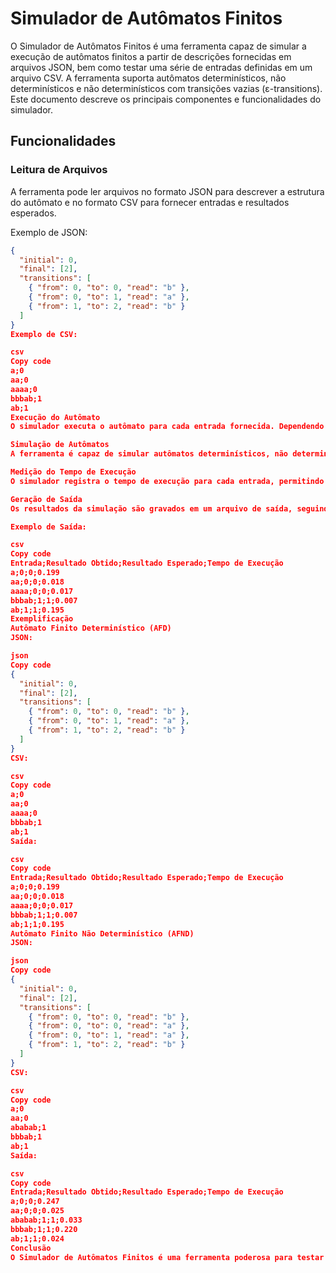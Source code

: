 # Simulador de Autômatos Finitos

O Simulador de Autômatos Finitos é uma ferramenta capaz de simular a execução de autômatos finitos a partir de descrições fornecidas em arquivos JSON, bem como testar uma série de entradas definidas em um arquivo CSV. A ferramenta suporta autômatos determinísticos, não determinísticos e não determinísticos com transições vazias (ε-transitions). Este documento descreve os principais componentes e funcionalidades do simulador.

## Funcionalidades

### Leitura de Arquivos

A ferramenta pode ler arquivos no formato JSON para descrever a estrutura do autômato e no formato CSV para fornecer entradas e resultados esperados.

Exemplo de JSON:

```json
{
  "initial": 0,
  "final": [2],
  "transitions": [
    { "from": 0, "to": 0, "read": "b" },
    { "from": 0, "to": 1, "read": "a" },
    { "from": 1, "to": 2, "read": "b" }
  ]
}
Exemplo de CSV:

csv
Copy code
a;0
aa;0
aaaa;0
bbbab;1
ab;1
Execução do Autômato
O simulador executa o autômato para cada entrada fornecida. Dependendo das características do autômato (determinístico, não determinístico, ε-transitions), ele usa a função apropriada para simular a execução.

Simulação de Autômatos
A ferramenta é capaz de simular autômatos determinísticos, não determinísticos e não determinísticos com ε-transitions. Ela utiliza algoritmos específicos para cada tipo de autômato.

Medição do Tempo de Execução
O simulador registra o tempo de execução para cada entrada, permitindo que você saiba quanto tempo o autômato levou para processar cada entrada.

Geração de Saída
Os resultados da simulação são gravados em um arquivo de saída, seguindo o formato especificado.

Exemplo de Saída:

csv
Copy code
Entrada;Resultado Obtido;Resultado Esperado;Tempo de Execução
a;0;0;0.199
aa;0;0;0.018
aaaa;0;0;0.017
bbbab;1;1;0.007
ab;1;1;0.195
Exemplificação
Autômato Finito Determinístico (AFD)
JSON:

json
Copy code
{
  "initial": 0,
  "final": [2],
  "transitions": [
    { "from": 0, "to": 0, "read": "b" },
    { "from": 0, "to": 1, "read": "a" },
    { "from": 1, "to": 2, "read": "b" }
  ]
}
CSV:

csv
Copy code
a;0
aa;0
aaaa;0
bbbab;1
ab;1
Saída:

csv
Copy code
Entrada;Resultado Obtido;Resultado Esperado;Tempo de Execução
a;0;0;0.199
aa;0;0;0.018
aaaa;0;0;0.017
bbbab;1;1;0.007
ab;1;1;0.195
Autômato Finito Não Determinístico (AFND)
JSON:

json
Copy code
{
  "initial": 0,
  "final": [2],
  "transitions": [
    { "from": 0, "to": 0, "read": "b" },
    { "from": 0, "to": 0, "read": "a" },
    { "from": 0, "to": 1, "read": "a" },
    { "from": 1, "to": 2, "read": "b" }
  ]
}
CSV:

csv
Copy code
a;0
aa;0
ababab;1
bbbab;1
ab;1
Saída:

csv
Copy code
Entrada;Resultado Obtido;Resultado Esperado;Tempo de Execução
a;0;0;0.247
aa;0;0;0.025
ababab;1;1;0.033
bbbab;1;1;0.220
ab;1;1;0.024
Conclusão
O Simulador de Autômatos Finitos é uma ferramenta poderosa para testar e entender o comportamento de diferentes tipos de autômatos. Ele oferece a capacidade de ler descrições de autômatos a partir de arquivos JSON e testar suas funcionalidades com entradas definidas em arquivos CSV. Com seu suporte a autômatos determinísticos, não determinísticos e não determinísticos com ε-transitions, ele é uma ferramenta versátil para estudar autômatos e suas aplicações.
